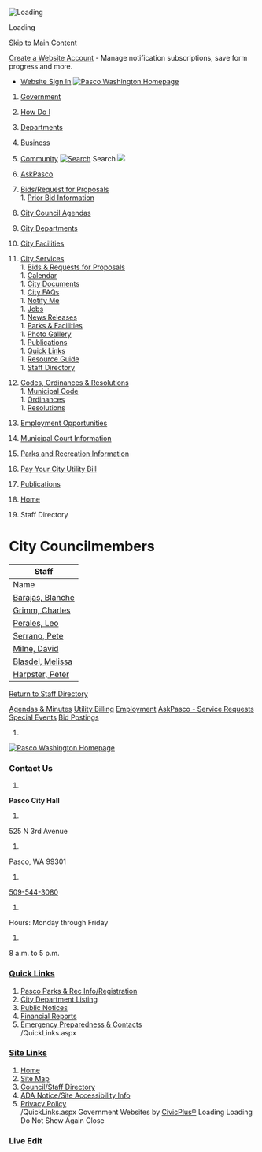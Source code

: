   ![Loading](images//home/runner/work/open-data/open-data/data_source/wa/pasco/cache/www.pasco-wa.gov_Directory.aspx_DID_4/images/ae7bab89a0ccc9f59ab35cf1d423ba0516e721e1acdc8b170f7160e157ebb442.gif) 

Loading

  [Skip to Main Content](https://www.pasco-wa.gov/Directory.aspx?DID=4/#contentarea)  

 [Create a Website Account](https://www.pasco-wa.gov/MyAccount/ProfileCreate)  - Manage notification subscriptions, save form progress and more.    

 *  [Website Sign In](https://www.pasco-wa.gov/MyAccount) 
  [![Pasco Washington Homepage](images//home/runner/work/open-data/open-data/data_source/wa/pasco/cache/www.pasco-wa.gov_Directory.aspx_DID_4/images/71a9072e532abf7c36da423cb38fd9573def95f785f22933f626cfac487b2c23.png)](https://www.pasco-wa.gov)  

 1.  [Government](https://www.pasco-wa.gov/27/Government) 
 1.  [How Do I](https://www.pasco-wa.gov/8/How-Do-I) 
 1.  [Departments](https://www.pasco-wa.gov/1012/Departments) 
 1.  [Business](https://www.pasco-wa.gov/35/Business) 
 1.  [Community](https://www.pasco-wa.gov/1013/Community) 
  [![Search](images//ImageRepository/Document?documentID=66285)](https://www.pasco-wa.gov/Search/Results) Search  ![](images//home/runner/work/open-data/open-data/data_source/wa/pasco/cache/www.pasco-wa.gov_Directory.aspx_DID_4/images/cb9afdf59e38601f2e705ab6792dc2c40f3199414dd6f527a43955ad462b45c4.jpg)  

 1.   [AskPasco](https://www.pasco-wa.gov/1108/AskPasco)  
 1.   [Bids/Request for Proposals](https://www.pasco-wa.gov/bids.aspx)  [](https://www.pasco-wa.gov/Directory.aspx?DID=4)  
    1.   [Prior Bid Information](https://www.pasco-wa.gov/408/Bids)  
 1.   [City Council Agendas](https://www.pasco-wa.gov/868/City-Council-Agendas)  
 1.   [City Departments](https://www.pasco-wa.gov/1012/Departments)  
 1.   [City Facilities](https://www.pasco-wa.gov/Facilities)  
 1.   [City Services](https://www.pasco-wa.gov/56/City-Services)  [](https://www.pasco-wa.gov/Directory.aspx?DID=4)  
    1.   [Bids & Requests for Proposals](https://www.pasco-wa.gov/bids.aspx)  
    1.   [Calendar](https://www.pasco-wa.gov/calendar.aspx)  
    1.   [City Documents](https://www.pasco-wa.gov/documentcenterii.aspx)  
    1.   [City FAQs](https://www.pasco-wa.gov/faq.aspx)  
    1.   [Notify Me](https://www.pasco-wa.gov/list.aspx)  
    1.   [Jobs](https://www.pasco-wa.gov/jobs.aspx)  
    1.   [News Releases](https://www.pasco-wa.gov/CivicAlerts.aspx)  
    1.   [Parks & Facilities](https://www.pasco-wa.gov/facilities.aspx)  
    1.   [Photo Gallery](https://www.pasco-wa.gov/gallery.aspx)  
    1.   [Publications](https://www.pasco-wa.gov/239/Publications)  
    1.   [Quick Links](https://www.pasco-wa.gov/quicklinks.aspx)  
    1.   [Resource Guide](https://www.pasco-wa.gov/businessdirectoryii.aspx)  
    1.   [Staff Directory](https://www.pasco-wa.gov/directory.aspx)  
 1.   [Codes, Ordinances & Resolutions](https://www.pasco-wa.gov/82/Codes-Ordinances-Resolutions)  [](https://www.pasco-wa.gov/Directory.aspx?DID=4)  
    1.   [Municipal Code](https://pasco.municipal.codes/)  
    1.   [Ordinances](https://docs.pasco-wa.gov/WebLink/Browse.aspx?id=874235&dbid=0&repo=CityofPasco)  
    1.   [Resolutions](https://docs.pasco-wa.gov/WebLink/Browse.aspx?id=874231&dbid=0&repo=CityofPasco)  
 1.   [Employment Opportunities](https://www.pasco-wa.gov/1003/Employment-Opportunities)  
 1.   [Municipal Court Information](https://www.pasco-wa.gov/161/Municipal-Court)  
 1.   [Parks and Recreation Information](https://www.pasco-wa.gov/166/Parks-Recreation)  
 1.   [Pay Your City Utility Bill](https://www.pasco-wa.gov/279/Paying-Your-Bill)  
 1.   [Publications](https://www.pasco-wa.gov/719/Publications)  

 1.  [Home](https://www.pasco-wa.gov) 
 1. Staff Directory

# City Councilmembers

  

|Staff|
|---|
|Name|Title|Email|Phone|Additional Phone|
|[Barajas, Blanche](https://www.pasco-wa.gov/directory.aspx?EID=8)|Councilmember, District 1|[Contact Blanche Barajas](https://www.pasco-wa.gov/formcenter/City-Manager-7/Contact-Councilmember-Blanche-Barajas-52)  |[509-544-3060]()| |
|[Grimm, Charles](https://www.pasco-wa.gov/directory.aspx?EID=2)|Councilmember, District 2|[Contact Councilmember Grimm](https://www.pasco-wa.gov/formcenter/City-Manager-7/Contact-Councilmember-Charles-Grimm-80)  |[509-544-3060]()| |
|[Perales, Leo](https://www.pasco-wa.gov/directory.aspx?EID=5)|Councilmember, District 3|[Contact Councilmember Perales](https://www.pasco-wa.gov/formcenter/City-Manager-7/Contact-Councilmember-Leo-Perales-81)  |[509-544-3060]()| |
|[Serrano, Pete](https://www.pasco-wa.gov/directory.aspx?EID=163)|Mayor, Councilmember, District 4|[Contact Mayor Serrano](https://www.pasco-wa.gov/formcenter/City-Manager-7/Contact-Mayor-Pete-Serrano-82)  |[509-544-3060]()| |
|[Milne, David](https://www.pasco-wa.gov/directory.aspx?EID=6)|Mayor Pro-Tem, Councilmember, District 5|[Contact Councilmember Milne](https://www.pasco-wa.gov/formcenter/City-Manager-7/Contact-Mayor-ProTem-David-Milne-83)  |[509-544-3060]()| |
|[Blasdel, Melissa](https://www.pasco-wa.gov/directory.aspx?EID=4)|Councilmember, District 6|[Contact Councilmember Melissa Blasdel](https://www.pasco-wa.gov/formcenter/City-Manager-7/Contact-Councilmember-Melissa-Blasdel-79)  |[509-544-3060]()| |
|[Harpster, Peter](https://www.pasco-wa.gov/directory.aspx?EID=193)|Councilmember, At-Large|[Contact Councilmember Harpster](https://www.pasco-wa.gov/formcenter/City-Manager-7/Contact-Councilmember-Peter-Harpster-84)  |[509-544-3060]()| |

  [Return to Staff Directory](https://www.pasco-wa.gov/Directory.aspx)  

  [Agendas & Minutes](https://pasco.civicweb.net/Portal)   [Utility Billing](https://www.pasco-wa.gov/150/Utility-Billing)   [Employment](https://www.governmentjobs.com/careers/pasco-wa)   [AskPasco - Service Requests](https://www.pasco-wa.gov/1108/AskPasco)   [Special Events](https://www.pasco-wa.gov/514/Special-Events-Seasonal-Programs)   [Bid Postings](https://www.pasco-wa.gov/Bids.aspx)  

 1.    

 [![Pasco Washington Homepage](images//ImageRepository/Document?documentId=66283)](https://www.pasco-wa.gov)    

### Contact Us

 1.    

 __Pasco City Hall__    

 1.    

525 N 3rd Avenue   

 1.    

Pasco, WA 99301   

 1.    

 [509-544-3080]()    

 1.    

Hours: Monday through Friday   

 1.    

8 a.m. to 5 p.m.   

###  [Quick Links](https://www.pasco-wa.gov/QuickLinks.aspx?CID=1) 

 1.  [Pasco Parks & Rec Info/Registration](http://www.pascoparksandrec.com/)  
 1.  [City Department Listing](http://www.pasco-wa.gov/index.aspx?nid=138)  
 1.  [Public Notices](https://www.pasco-wa.gov/index.aspx?NID=663)  
 1.  [Financial Reports](https://www.pasco-wa.gov/index.aspx?NID=255)  
 1.  [Emergency Preparedness & Contacts](https://www.pasco-wa.gov/index.aspx?nid=313)  
 /QuickLinks.aspx 

###  [Site Links](https://www.pasco-wa.gov/QuickLinks.aspx?CID=107) 

 1.  [Home](https://www.pasco-wa.gov)  
 1.  [Site Map](https://www.pasco-wa.gov/sitemap)  
 1.  [Council/Staff Directory](https://www.pasco-wa.gov/directory.aspx)  
 1.  [ADA Notice/Site Accessibility Info](https://www.pasco-wa.gov/762/Accessibility)  
 1.  [Privacy Policy](https://www.pasco-wa.gov/site/privacy)  
 /QuickLinks.aspx Government Websites by [CivicPlus®](https://connect.civicplus.com/referral)  Loading Loading Do Not Show Again Close 

### Live Edit

 [](https://www.pasco-wa.gov)   []()  []()  
